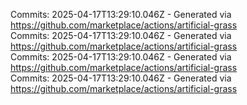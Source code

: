 Commits: 2025-04-17T13:29:10.046Z - Generated via https://github.com/marketplace/actions/artificial-grass
<br>
Commits: 2025-04-17T13:29:10.046Z - Generated via https://github.com/marketplace/actions/artificial-grass
<br>
Commits: 2025-04-17T13:29:10.046Z - Generated via https://github.com/marketplace/actions/artificial-grass
<br>
Commits: 2025-04-17T13:29:10.046Z - Generated via https://github.com/marketplace/actions/artificial-grass
<br>
